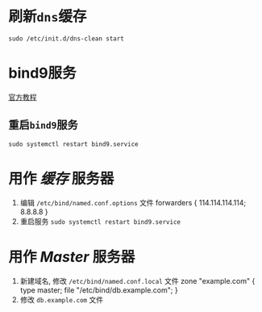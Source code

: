 # 刷新`dns`缓存
    sudo /etc/init.d/dns-clean start

# bind9服务
[官方教程](https://help.ubuntu.com/lts/serverguide/dns-configuration.html)
## 重启`bind9`服务
    sudo systemctl restart bind9.service    

# 用作 *缓存* 服务器
1. 编辑 `/etc/bind/named.conf.options` 文件
    forwarders {
        114.114.114.114;
        8.8.8.8
    }
2. 重启服务 `sudo systemctl restart bind9.service`  

# 用作 *Master* 服务器
1. 新建域名, 修改 `/etc/bind/named.conf.local` 文件
    zone "example.com" {
        type master;
        file "/etc/bind/db.example.com";
    }
2. 修改 `db.example.com` 文件 
